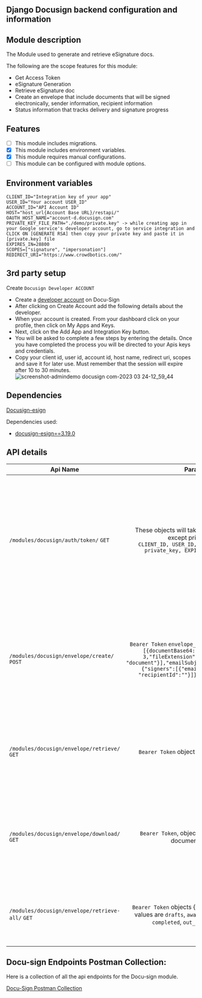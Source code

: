 ## Django Docusign backend configuration and information

## Module description

The Module used to generate and retrieve eSignature docs.

The following are the scope features for this module:

- Get Access Token
- eSignature Generation
- Retrieve eSignature doc
- Create an envelope that include documents that will be signed electronically, sender information, recipient
  information
- Status information that tracks delivery and signature progress

## Features

- [ ] This module includes migrations.
- [x] This module includes environment variables.
- [x] This module requires manual configurations.
- [ ] This module can be configured with module options.

## Environment variables

```dotenv
CLIENT_ID="Integration key of your app"
USER_ID="Your account USER_ID"
ACCOUNT_ID="API Account ID"
HOST="host_url{Account Base URL}/restapi/"
OAUTH_HOST_NAME="account-d.docusign.com"
PRIVATE_KEY_FILE_PATH="./demo/private.key" -> while creating app in your Google service's developer account, go to service integration and CLICK ON [GENERATE RSA] then copy your private key and paste it in [private.key] file
EXPIRES_IN=28800
SCOPES=["signature", "impersonation"]
REDIRECT_URI="https://www.crowdbotics.com/"
```

## 3rd party setup

Create `Docusign Developer ACCOUNT`

- Create a [developer account](https://developers.docusign.com/platform/account/) on Docu-Sign
- After clicking on Create Account add the following details about the developer.
- When your account is created. From your dashboard click on your profile, then click on My Apps and Keys.
- Next, click on the Add App and Integration Key button.
- You will be asked to complete a few steps by entering the details. Once you have completed the process you will be
  directed to your Apis keys and credentials.
- Copy your client id, user id, account id, host name, redirect uri, scopes and save it for later use. Must remember
  that the session will expire after 10 to 30 minutes.
  ![screenshot-admindemo docusign com-2023 03 24-12_59_44](https://user-images.githubusercontent.com/120275623/227461456-8c872b39-5929-4a7c-84c9-ee8874d84f43.png)

## Dependencies

[Docusign-esign](https://github.com/docusign/docusign-esign-python-client/blob/master/README.md)

Dependencies used:

- [docusign-esign==3.19.0](https://pypi.org/project/docusign-esign/)

## API details

| Api Name                                         |                                                                                                                 Param                                                                                                                 | Description                                                                                                                                                                 |
|--------------------------------------------------|:-------------------------------------------------------------------------------------------------------------------------------------------------------------------------------------------------------------------------------------:|:----------------------------------------------------------------------------------------------------------------------------------------------------------------------------|
| `/modules/docusign/auth/token/` `GET`            |                                              These objects will taken from settings file except private key <br/>`CLIENT_ID, USER_ID, OAUTH_HOST_NAME, private_key, EXPIRES_IN, SCOPES `                                              | Takes client id, user id, Oauth host name, private key , token expiry time and scope and return payload that contain access token, token expire time, scope and token type. |
| `/modules/docusign/envelope/create/` `POST`      | `Bearer Token` `envelope_payload=>{documents:[{documentBase64:"","documentId": 3,"fileExtension": "pdf", "name": "document"}],"emailSubject":"","recipients":{"signers":[{"email":"","name":"", "recipientId":""}]},"status":"sent"}` | Takes envelope definition payload then create envelope and return envelope id, envelope uri, status date and time, status.                                                  |
| `/modules/docusign/envelope/retrieve/` `GET`     |                                                                                               `Bearer Token` object `{envelope_id: ''}`                                                                                               | Takes envelope id and return the status and data related to envelope based on envelope id.                                                                                  |
| `/modules/docusign/envelope/download/`  `GET`    |                                                                                      `Bearer Token`, objects {envelope_id: '', document_id: ''}                                                                                       | Takes envelope id and document id return the specific document present in envelope based on document id.                                                                    |
| `/modules/docusign/envelope/retrieve-all/` `GET` |                                                    `Bearer Token` objects {folder value: ''}. Valid values are `drafts`, `awaiting_my_signature`, `completed`, `out_for_signature`                                                    | Takes Folder valid value and return all the envelopes present in that folder.                                                                                               |

## Docu-sign Endpoints Postman Collection:

Here is a collection of all the api endpoints for the Docu-sign module.

[Docu-Sign Postman Collection](https://drive.google.com/file/d/1SERBkw54zLknAmULrXjniiLUuhFH3IQE/view?usp=share_link)

